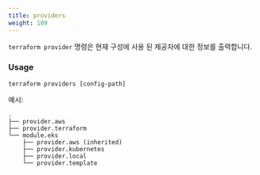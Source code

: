 ```yaml
---
title: providers
weight: 109
---
```


`terraform provider` 명령은 현재 구성에 사용 된 제공자에 대한 정보를 출력합니다.

### Usage

```
terraform providers [config-path]
```

예시:

```
.
├── provider.aws
├── provider.terraform
└── module.eks
    ├── provider.aws (inherited)
    ├── provider.kubernetes
    ├── provider.local
    └── provider.template
```
